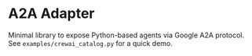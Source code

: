 # A2A Adapter

Minimal library to expose Python-based agents via Google A2A protocol. See `examples/crewai_catalog.py` for a quick demo.
